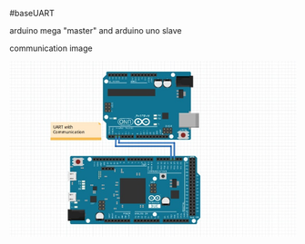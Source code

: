 #baseUART

arduino mega "master" and arduino uno slave 

communication image

![image](./baseUART.jpeg)